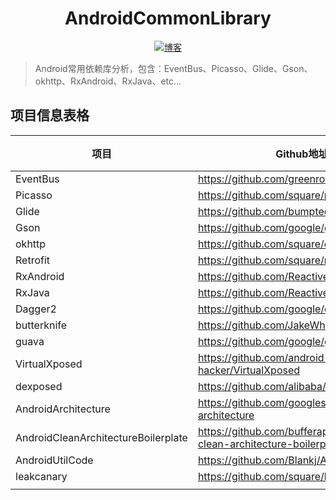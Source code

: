 <h1 align="center">AndroidCommonLibrary</h1>

<p align="center">
  <a href="http://codemx.cn"><img src="https://img.shields.io/badge/博客-blog-brightgreen.svg" alt="博客">
  </a>
</p>

> Android常用依赖库分析，包含：EventBus、Picasso、Glide、Gson、okhttp、RxAndroid、RxJava、etc...

## 项目信息表格

| 项目                                  | Github地址                                                            | 版本       | 开发工具 |
| ----------------------------------- | ------------------------------------------------------------------- |:--------:|:----:|
| EventBus                            | https://github.com/greenrobot/EventBus                              | 3.1.1    | AS   |
| Picasso                             | https://github.com/square/picasso                                   | 2.71828  | AS   |
| Glide                               | https://github.com/bumptech/glide                                   | 4.9.0    | AS   |
| Gson                                | https://github.com/google/gson                                      | 2.8.5    | AS   |
| okhttp                              | https://github.com/square/okhttp                                    | 3.14.x   | Idea |
| Retrofit                            | https://github.com/square/retrofit                                  | 2.6.0    | Idea |
| RxAndroid                           | https://github.com/ReactiveX/RxAndroid                              | 2.1.1    | AS   |
| RxJava                              | https://github.com/ReactiveX/RxJava                                 | 3.x      | Idea |
| Dagger2                             | https://github.com/google/dagger                                    | 2.x      | Idea |
| butterknife                         | https://github.com/JakeWharton/butterknife                          | 10.1.0   | AS   |
| guava                               | https://github.com/google/guava                                     | 28-jre   | Idea |
| VirtualXposed                       | https://github.com/android-hacker/VirtualXposed                     | master   | AS   |
| dexposed                            | https://github.com/alibaba/dexposed                                 | master   | AS   |
| AndroidArchitecture                 | https://github.com/googlesamples/android-architecture               | master   | AS   |
| AndroidCleanArchitectureBoilerplate | https://github.com/bufferapp/android-clean-architecture-boilerplate | master   | AS   |
| AndroidUtilCode                     | https://github.com/Blankj/AndroidUtilCode                           | abc7a5da | AS   |
| leakcanary                          | https://github.com/square/leakcanary                                | master   | AS   |
|                                     |                                                                     |          |      |
